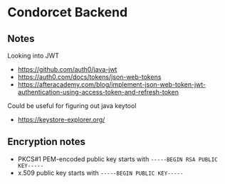 # Condorcet Backend

## Notes

Looking into JWT

- https://github.com/auth0/java-jwt
- https://auth0.com/docs/tokens/json-web-tokens
- https://afteracademy.com/blog/implement-json-web-token-jwt-authentication-using-access-token-and-refresh-token

Could be useful for figuring out java keytool

- https://keystore-explorer.org/

## Encryption notes

- PKCS#1 PEM-encoded public key starts with `-----BEGIN RSA PUBLIC KEY-----`
- x.509 public key starts with `-----BEGIN PUBLIC KEY-----`